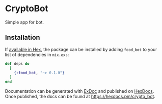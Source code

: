 # CryptoBot

Simple app for bot.

## Installation

If [available in Hex](https://hex.pm/docs/publish), the package can be installed
by adding `food_bot` to your list of dependencies in `mix.exs`:

```elixir
def deps do
  [
    {:food_bot, "~> 0.1.0"}
  ]
end
```

Documentation can be generated with [ExDoc](https://github.com/elixir-lang/ex_doc)
and published on [HexDocs](https://hexdocs.pm). Once published, the docs can
be found at <https://hexdocs.pm/crypto_bot>.

